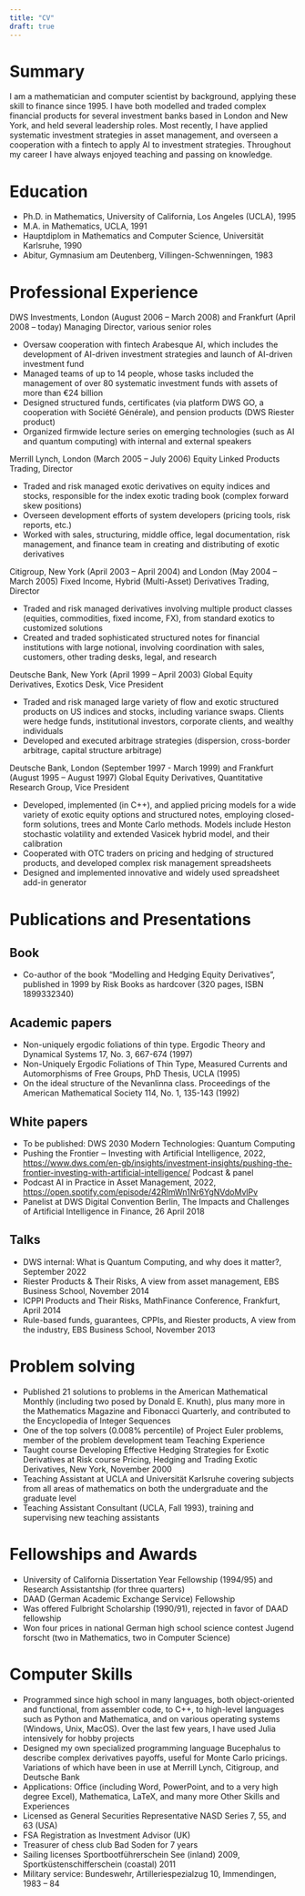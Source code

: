 ```yaml
---
title: "CV"
draft: true
---
```


# Summary

I am a mathematician and computer scientist by background, applying these skill to finance since 1995. I have both modelled and traded complex financial products for several investment banks based in London and New York, and held several leadership roles. Most recently, I have applied systematic investment strategies in asset management, and overseen a cooperation with a fintech to apply AI to investment strategies. Throughout my career I have always enjoyed teaching and passing on knowledge.

# Education

- Ph.D. in Mathematics, University of California, Los Angeles (UCLA), 1995
- M.A. in Mathematics, UCLA, 1991
- Hauptdiplom in Mathematics and Computer Science, Universität Karlsruhe, 1990
- Abitur, Gymnasium am Deutenberg, Villingen-Schwenningen, 1983

# Professional Experience

DWS Investments, London (August 2006 – March 2008) and Frankfurt (April 2008 – today)
Managing Director, various senior roles
- Oversaw cooperation with fintech Arabesque AI, which includes the development of AI-driven investment strategies and launch of AI-driven investment fund
- Managed teams of up to 14 people, whose tasks included the management of over 80 systematic investment funds with assets of more than €24 billion
- Designed structured funds, certificates (via platform DWS GO, a cooperation with Société Générale), and pension products (DWS Riester product)
- Organized firmwide lecture series on emerging technologies (such as AI and quantum computing) with internal and external speakers

Merrill Lynch, London (March 2005 – July 2006)
Equity Linked Products Trading, Director
- Traded and risk managed exotic derivatives on equity indices and stocks, responsible for the index exotic trading book (complex forward skew positions)
- Overseen development efforts of system developers (pricing tools, risk reports, etc.)
- Worked with sales, structuring, middle office, legal documentation, risk management, and finance team in creating and distributing of exotic derivatives

Citigroup, New York (April 2003 – April 2004) and London (May 2004 – March 2005)
Fixed Income, Hybrid (Multi-Asset) Derivatives Trading, Director
- Traded and risk managed derivatives involving multiple product classes (equities, commodities, fixed income, FX), from standard exotics to customized solutions
- Created and traded sophisticated structured notes for financial institutions with large notional, involving coordination with sales, customers, other trading desks, legal, and research


Deutsche Bank, New York (April 1999 – April 2003)
Global Equity Derivatives, Exotics Desk, Vice President
- Traded and risk managed large variety of flow and exotic structured products on US indices and stocks, including variance swaps. Clients were hedge funds, institutional investors, corporate clients, and wealthy individuals
- Developed and executed arbitrage strategies (dispersion, cross-border arbitrage, capital structure arbitrage)

Deutsche Bank, London (September 1997 - March 1999) and Frankfurt (August 1995 – August 1997)
Global Equity Derivatives, Quantitative Research Group, Vice President
- Developed, implemented (in C++), and applied pricing models for a wide variety of exotic equity options and structured notes, employing closed-form solutions, trees and Monte Carlo methods. Models include Heston stochastic volatility and extended Vasicek hybrid model, and their calibration
- Cooperated with OTC traders on pricing and hedging of structured products, and developed complex risk management spreadsheets
- Designed and implemented innovative and widely used spreadsheet add-in generator

# Publications and Presentations
## Book
- Co-author of the book “Modelling and Hedging Equity Derivatives”, published in 1999 by Risk Books as hardcover (320 pages, ISBN 1899332340)
## Academic papers
- Non-uniquely ergodic foliations of thin type. Ergodic Theory and Dynamical Systems 17, No. 3, 667-674 (1997)
- Non-Uniquely Ergodic Foliations of Thin Type, Measured Currents and Automorphisms of Free Groups, PhD Thesis, UCLA (1995)
- On the ideal structure of the Nevanlinna class. Proceedings of the American Mathematical Society 114, No. 1, 135-143 (1992)
## White papers
- To be published: DWS 2030 Modern Technologies: Quantum Computing
- Pushing the Frontier ‒ Investing with Artificial Intelligence, 2022, https://www.dws.com/en-gb/insights/investment-insights/pushing-the-frontier-investing-with-artificial-intelligence/
Podcast & panel
- Podcast AI in Practice in Asset Management, 2022, https://open.spotify.com/episode/42RlmWn1Nr6YgNVdoMvlPv 
- Panelist at DWS Digital Convention Berlin, The Impacts and Challenges of Artificial Intelligence in Finance, 26 April 2018
## Talks
- DWS internal: What is Quantum Computing, and why does it matter?, September 2022
- Riester Products & Their Risks, A view from asset management, EBS Business School, November 2014
- ICPPI Products and Their Risks, MathFinance Conference, Frankfurt, April 2014
- Rule-based funds, guarantees, CPPIs, and Riester products, A view from the industry, EBS Business School, November 2013

# Problem solving

- Published 21 solutions to problems in the American Mathematical Monthly (including two posed by Donald E. Knuth), plus many more in the Mathematics Magazine and Fibonacci Quarterly, and contributed to the Encyclopedia of Integer Sequences
- One of the top solvers (0.008% percentile) of Project Euler problems, member of the problem development team
Teaching Experience
- Taught course Developing Effective Hedging Strategies for Exotic Derivatives at Risk course Pricing, Hedging and Trading Exotic Derivatives, New York, November 2000
- Teaching Assistant at UCLA and Universität Karlsruhe covering subjects from all areas of mathematics on both the undergraduate and the graduate level
- Teaching Assistant Consultant (UCLA, Fall 1993), training and supervising new teaching assistants

# Fellowships and Awards

- University of California Dissertation Year Fellowship (1994/95) and Research Assistantship (for three quarters)
- DAAD (German Academic Exchange Service) Fellowship
- Was offered Fulbright Scholarship (1990/91), rejected in favor of DAAD fellowship
- Won four prices in national German high school science contest Jugend forscht (two in Mathematics, two in Computer Science)

# Computer Skills

- Programmed since high school in many languages, both object-oriented and functional, from assembler code, to C++, to high-level languages such as Python and Mathematica, and on various operating systems (Windows, Unix, MacOS). Over the last few years, I have used Julia intensively for hobby projects
- Designed my own specialized programming language Bucephalus to describe complex derivatives payoffs, useful for Monte Carlo pricings. Variations of which have been in use at Merrill Lynch, Citigroup, and Deutsche Bank
- Applications: Office (including Word, PowerPoint, and to a very high degree Excel), Mathematica, LaTeX, and many more
Other Skills and Experiences
- Licensed as General Securities Representative NASD Series 7, 55, and 63 (USA)
- FSA Registration as Investment Advisor (UK)
- Treasurer of chess club Bad Soden for 7 years
- Sailing licenses Sportbootführerschein See (inland) 2009, Sportküstenschifferschein (coastal) 2011
- Military service: Bundeswehr, Artilleriespezialzug 10, Immendingen, 1983 – 84
